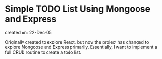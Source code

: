# Simple TODO List Using Mongoose and Express

created on: 22-Dec-05

Originally created to explore React, but now the project has changed to explore Mongoose and Express primarily. Essentially, I want to implement a full CRUD routine to create a todo list.